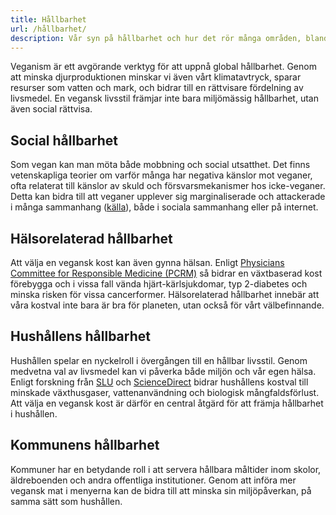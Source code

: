 ```yaml
---
title: Hållbarhet
url: /hållbarhet/
description: Vår syn på hållbarhet och hur det rör många områden, bland annat sociala situationer, hälsa, hushåll och kommuner.
---
```


Veganism är ett avgörande verktyg för att uppnå global
hållbarhet. Genom att minska djurproduktionen minskar vi även vårt
klimatavtryck, sparar resurser som vatten och mark, och bidrar till en
rättvisare fördelning av livsmedel. En vegansk livsstil främjar inte
bara miljömässig hållbarhet, utan även social rättvisa.

## Social hållbarhet

Som vegan kan man möta både mobbning och social utsatthet. Det finns
vetenskapliga teorier om varför många har negativa känslor mot
veganer, ofta relaterat till känslor av skuld och försvarsmekanismer
hos icke-veganer. Detta kan bidra till att veganer upplever sig
marginaliserade och attackerade i många sammanhang
([källa](https://bitesizevegan.org/the-science-of-why-people-hate-vegans/)),
både i sociala sammanhang eller på internet.

## Hälsorelaterad hållbarhet

Att välja en vegansk kost kan även gynna hälsan. Enligt [Physicians
Committee for Responsible Medicine
(PCRM)](https://www.pcrm.org/health-topics) så bidrar en växtbaserad
kost förebygga och i vissa fall vända hjärt-kärlsjukdomar, typ
2-diabetes och minska risken för vissa cancerformer. Hälsorelaterad
hållbarhet innebär att våra kostval inte bara är bra för planeten,
utan också för vårt välbefinnande.

## Hushållens hållbarhet

Hushållen spelar en nyckelroll i övergången till en hållbar
livsstil. Genom medvetna val av livsmedel kan vi påverka både miljön
och vår egen hälsa. Enligt forskning från
[SLU](https://www.slu.se/globalassets/ew/org/centrb/fu-food/publikationer/future-food-reports/slu-futurefood_rapport14_mat-miljo-hallbarhet.pdf)
och
[ScienceDirect](https://www.sciencedirect.com/science/article/pii/S2214629618310314?via%3Dihub)
bidrar hushållens kostval till minskade växthusgaser, vattenanvändning
och biologisk mångfaldsförlust. Att välja en vegansk kost är därför en
central åtgärd för att främja hållbarhet i hushållen.

## Kommunens hållbarhet

Kommuner har en betydande roll i att servera hållbara måltider inom
skolor, äldreboenden och andra offentliga institutioner. Genom att
införa mer vegansk mat i menyerna kan de bidra till att minska sin
miljöpåverkan, på samma sätt som hushållen.
